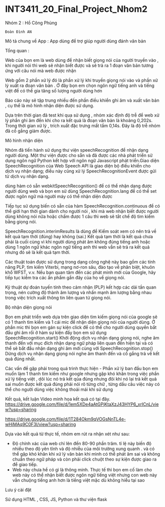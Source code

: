 # INT3411_20_Final_Project_Nhom2

Nhóm 2 : Hồ Công Phùng 

	Đoàn Đình AN 


Mô tả chung về App : App dùng để trợ giúp người dùng đánh văn bản

Tổng quan : 

Web của bọn em là web dùng để nhận biết giọng nói của người truyền vào , khi người nói thì web sẽ nhận biết được và sẽ trả ra 1 đoạn văn bản tương ứng với câu nói mà web được nhận 

Web gồm 2 phần xử lý đó là phần xử lý khi truyền giọng nói vào và phần xử lý xuất ra đoạn văn bản . Ở đây bọn em chọn ngôn ngữ tiếng anh và tiếng việt để có thể gia tăng số lượng người dùng hơn

 Báo cáo này sẽ tập trung nhiều đến phần điều khiển ghi âm và xuất văn bản , cụ thể là mô hình nhận diện được sử dụng.

Dựa trên thời gian đã test khi qua sử dụng , nhóm xác định độ trễ để web xử lý phần ghi âm đến khi cho ra kết quả là đoạn văn bản là khoảng 0,202s. Trong thời gian xử lý , trích xuất đặc 
trưng mất tầm 0,14s. Đây là độ trễ nhóm đã cố gắng giảm được.


Mô hình nhận diện 

Nhóm đã tiến hành  sử dụng thư viện speechRecognition để nhận dạng người dùng. Một thư viện được cho sẵn và đã được các nhà phát triển sử dụng ngôn ngữ Python kết hợp với ngôn ngữ Javascript 
phát triển.Giao diện SpeechRecognition của Web Speech API là giao diện bộ điều khiển cho dịch vụ nhận dạng; điều này cũng xử lý SpeechRecognitionEvent được gửi từ dịch vụ nhận dạng.

dùng hàm có sẵn webkitSpeechRecognition() để có thể nhận dạng được người dùng web và bọn em sử dùng SpeechRecognition.lang để có thể set được ngôn ngữ mà người máy có thể nhận diện được 

Tiếp tục sử dụng biến có sẵn của hàm SpeechRecognition.continuous để có thể giới hạn thời gian dành cho người nói , khi mà web nhận biết được người dùng không nói nữa hoặc chấm được 1 câu 
thì web sẽ tắt chế độ tìm kiếm bằng giọng nói.

SpeechRecognition.interimResults là dùng để Kiểm soát xem có nên trả về kết quả tạm thời (đúng) hay không (sai.) Kết quả tạm thời là kết quả chưa phải là cuối cùng vì khi người dùng phát âm 
không đúng tiếng anh hoặc dùng 1 ngôn ngữ khác ngôn ngữ tiếng anh thì web vẫn sẽ trả ra kết quả nhưng đó sẽ là kết quả tạm thời. 

Các thuật toán được sử dụng trong dạng công nghệ này bao gồm các tính năng PLP, tìm kiếm Viterbi, mạng nơ-ron sâu, đào tạo về phân biệt, 
khuôn khổ WFST, v.v. Nếu bạn quan tâm đến các phát minh mới của Google, hãy tiếp tục kiểm tra các ấn phẩm gần đây của họ về giọng nói. 

Kỹ thuật dự đoán tuyến tính theo cảm nhận (PLP) kết hợp các dải tần quan trọng, nén cường độ thành âm lượng và nhấn mạnh âm lượng bằng nhau 
trong việc trích xuất thông tin liên quan từ giọng nói.


Bộ nhận diện giọng nói 

Bọn em phát triển web dựa trên giao diện tìm kiếm giọng nói của google sẽ có 1 thanh tìm kiếm và 1 cái mic để nhận diện giọng nói của người dùng. Ở phần mic thì bọn em gán sự kiện click để
có thể cho người dùng quyền bắt đầu ghi âm rồi ở hàm sự kiện đấy bọn em sử dụng SpeechRecognition.start() Khởi động dịch vụ nhận dạng giọng nói, nghe âm thanh đến với mục đích 
nhận dạng ngữ pháp liên quan đến hiện tại và có thể sẽ bắt đầu nhận dạng ghi âm mới  cùng với SpeechRecognition.stop() Dừng dịch vụ nhận dạng giọng nói nghe âm thanh đến và cố gắng trả về
 kết quả đúng nhất.

Các vấn đề gặp phải trong quá trình thực hiện
	- Phần xử lý ban đầu bọn em muốn làm 1 thanh tìm kiếm như google nhưng gặp khó khăn trong việc phần xử lý tiếng việt , dôi lúc nó trả kết qủa đúng nhưng đôi khi nó lại trả kết quả sai 
muốn được kết quả đúng phải nói rõ từng chữ , từng dấu câu việc này có thể cho người dùng việc không thoải mái khi sử dụng 

Kết quả, kết luận
Video minh họa kết quả có tại đây.
https://drive.google.com/file/d/1em5XDe4aAtGPjKtaXzJ43HYP6_xrICnL/view?usp=sharing

https://drive.google.com/file/d/1T284Okm9qVOGsNnTL4e-wHiMAq9C0F3l/view?usp=sharing

Dựa vào kết quả từ thực tế, nhóm em rút ra nhận xét như sau:
- Độ chính xác của web chỉ lên đến 80-90 phần trăm. tỉ lệ này biến độ nhiều theo độ yên tĩnh và độ nhiễu của môi trường xung quanh . và có thể gặp khó khăn khi xử lý văn bản khi mình có thể 
phát âm sai và không chuẩn theo ngữ pháp và còn phải click chuột theo sự kiện được giao ra  để giao tiếp.
- Web này  chưa hề có gì là thông minh. Thực tế thì bọn em cố làm cho web này có thể nhận biết được ngôn ngữ tiếng việt nhưng con web này vẫn chuộng tiếng anh hơn là tiếng việt mặc dù không hiểu 
tại sao 

Lưu ý cài đặt

Sử dụng HTML , CSS, JS, Python và thư viện flask



	

